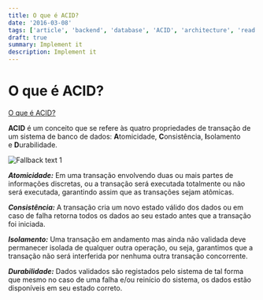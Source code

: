 ```yaml
---
title: O que é ACID?
date: '2016-03-08'
tags: ['article', 'backend', 'database', 'ACID', 'architecture', 'read', 'withResume']
draft: true
summary: Implement it
description: Implement it
---
```


# O que é ACID?

[O que é ACID?](https://medium.com/opensanca/o-que-%C3%A9-acid-59b11a81e2c6)

**ACID** é um conceito que se refere às quatro propriedades de transação de um sistema de banco de dados: **A**tomicidade, **C**onsistência, **I**solamento e **D**urabilidade.

![Fallback text 1](/static/assets/pasted-image-20221005202721.png)

**_Atomicidade:_** Em uma transação envolvendo duas ou mais partes de informações discretas, ou a transação será executada totalmente ou não será executada, garantindo assim que as transações sejam atômicas.

**_Consistência:_** A transação cria um novo estado válido dos dados ou em caso de falha retorna todos os dados ao seu estado antes que a transação foi iniciada.

**_Isolamento:_** Uma transação em andamento mas ainda não validada deve permanecer isolada de qualquer outra operação, ou seja, garantimos que a transação não será interferida por nenhuma outra transação concorrente.

**_Durabilidade:_** Dados validados são registados pelo sistema de tal forma que mesmo no caso de uma falha e/ou reinício do sistema, os dados estão disponíveis em seu estado correto.